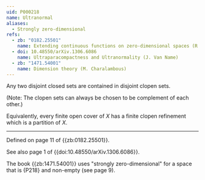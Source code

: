 ```yaml
---
uid: P000218
name: Ultranormal
aliases:
  - Strongly zero-dimensional
refs:
  - zb: "0182.25501"
    name: Extending continuous functions on zero-dimensional spaces (R. Ellis)
  - doi: 10.48550/arXiv.1306.6086
    name: Ultraparacompactness and Ultranormality (J. Van Name)
  - zb: "1471.54001"
    name: Dimension theory (M. Charalambous)
---
```


Any two disjoint closed sets are contained in disjoint clopen sets.

(Note: The clopen sets can always be chosen to be complement of each other.)

Equivalently, every finite open cover of $X$ has a finite clopen refinement which is a partition of $X$.

----
Defined on page 11 of {{zb:0182.25501}}.

See also page 1 of {{doi:10.48550/arXiv.1306.6086}}.

The book {{zb:1471.54001}} uses "strongly zero-dimensional"
for a space that is {P218} and non-empty (see page 9).
